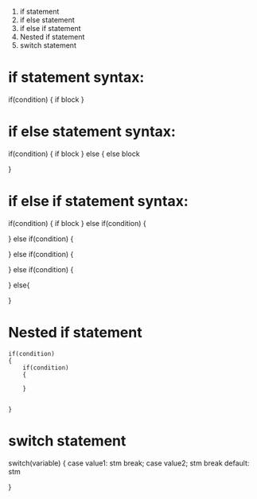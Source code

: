 

1. if statement
2. if else statement
3. if else if statement
4. Nested if statement
5. switch statement


 if statement syntax:
 ====================

   if(condition)
   {
      if block
   }

 if else statement syntax:
 ========================

   if(condition)
   {
      if block
   }
   else
   {
     else block

   }

if else if statement syntax:
===========================
  if(condition)
   {
      if block
   }
   else if(condition)
   {

   }
      else if(condition)
   {

   }
      else if(condition)
   {

   }
      else if(condition)
   {

   }
   else{

   }

   Nested if statement
=========================

    if(condition)
    {
        if(condition)
        {

        }


    }

switch statement
================

  switch(variable)
  {
    case value1:
            stm
            break;
    case value2;
           stm
           break
    default:
      stm

  }